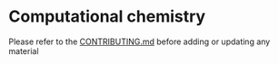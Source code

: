 
Computational chemistry
==========

Please refer to the [CONTRIBUTING.md](../../CONTRIBUTING.md) before adding or updating any material